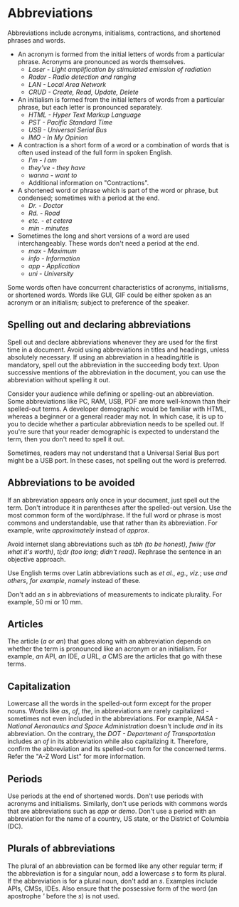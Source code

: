 # Abbreviations

Abbreviations include acronyms, initialisms, contractions, and shortened phrases and words.

- An acronym is formed from the initial letters of words from a particular phrase. Acronyms are pronounced as words themselves.
  - *Laser - Light amplification by stimulated emission of radiation*
  - *Radar - Radio detection and ranging*
  - *LAN - Local Area Network*
  - *CRUD - Create, Read, Update, Delete*
- An initialism is formed from the initial letters of words from a particular phrase, but each letter is pronounced separately.
  - *HTML - Hyper Text Markup Language*
  - *PST - Pacific Standard Time*
  - *USB - Universal Serial Bus*
  - *IMO - In My Opinion*
- A contraction is a short form of a word or a combination of words that is often used instead of the full form in spoken English.
  - *I'm - I am*
  - *they've - they have*
  - *wanna - want to*
  - Additional information on "Contractions".
- A shortened word or phrase which is part of the word or phrase, but condensed; sometimes with a period at the end.
  - *Dr. - Doctor*
  - *Rd. - Road*
  - *etc. - et cetera*
  - *min - minutes*
- Sometimes the long and short versions of a word are used interchangeably. These words don't need a period at the end.
  - *max - Maximum*
  - *info - Information*
  - *app - Application*
  - *uni - University*

Some words often have concurrent characteristics of acronyms, initialisms, or shortened words. Words like GUI, GIF could be either spoken as an acronym or an initialism; subject to preference of the speaker.

## Spelling out and declaring abbreviations

Spell out and declare abbreviations whenever they are used for the first time in a document. Avoid using abbreviations in titles and headings, unless absolutely necessary. If using an abbreviation in a heading/title is mandatory, spell out the abbreviation in the succeeding body text.
Upon successive mentions of the abbreviation in the document, you can use the abbreviation without spelling it out.

Consider your audience while defining or spelling-out an abbreviation. Some abbreviations like PC, RAM, USB, PDF are more well-known than their spelled-out terms. A developer demographic would be familiar with HTML, whereas a beginner or a general reader may not. In which case, it is up to you to decide whether a particular abbreviation needs to be spelled out. If you're sure that your reader demographic is expected to understand the term, then you don't need to spell it out.

Sometimes, readers may not understand that a Universal Serial Bus port might be a USB port. In these cases, not spelling out the word is preferred.

## Abbreviations to be avoided

If an abbreviation appears only once in your document, just spell out the term. Don't introduce it in parentheses after the spelled-out version. Use the most common form of the word/phrase. If the full word or phrase is most commons and understandable, use that rather than its abbreviation. For example, write *approximately* instead of *approx*.

Avoid internet slang abbreviations such as *tbh (to be honest)*, *fwiw (for what it's worth)*, *tl;dr (too long; didn't read)*. Rephrase the sentence in an objective approach.

Use English terms over Latin abbreviations such as *et al.*, *eg.*, *viz.*; use *and others*, *for example*, *namely* instead of these.

Don't add an *s* in abbreviations of measurements to indicate plurality. For example, 50 mi or 10 mm.

## Articles

The article (*a* or *an*) that goes along with an abbreviation depends on whether the term is pronounced like an acronym or an initialism. For example, *an* API, *an* IDE, *a* URL, *a* CMS are the articles that go with these terms.

## Capitalization

Lowercase all the words in the spelled-out form except for the proper nouns. Words like *as*, *of*, *the*, in abbreviations are rarely capitalized - sometimes not even included in the abbreviations. For example, *NASA - National Aeronautics and Space Administration* doesn't include *and* in its abbreviation. On the contrary, the *DOT - Department of Transportation* includes an *of* in its abbreviation while also capitalizing it. Therefore, confirm the abbreviation and its spelled-out form for the concerned terms. Refer the "A-Z Word List" for more information.

## Periods

Use periods at the end of shortened words. Don't use periods with acronyms and initialisms. Similarly, don't use periods with commons words that are abbreviations such as *app* or *demo*. Don't use a period with an abbreviation for the name of a country, US state, or the District of Columbia (DC).

## Plurals of abbreviations

The plural of an abbreviation can be formed like any other regular term; if the abbreviation is for a singular noun, add a lowercase *s* to form its plural. If the abbreviation is for a plural noun, don't add an *s*. Examples include APIs, CMSs, IDEs. Also ensure that the possessive form of the word (an apostrophe *'* before the *s*) is not used.
